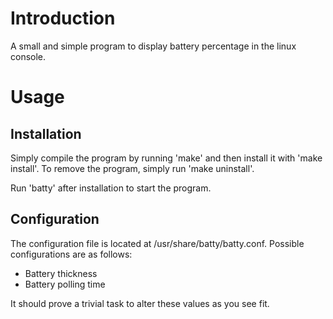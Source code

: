 # Introduction
A small and simple program to display battery percentage in the linux console.

# Usage
## Installation
Simply compile the program by running 'make' and then install it with 'make install'. To remove the program, simply run 'make uninstall'.

Run 'batty' after installation to start the program.

## Configuration
The configuration file is located at /usr/share/batty/batty.conf. Possible configurations are as follows: 
* Battery thickness
* Battery polling time

It should prove a trivial task to alter these values as you see fit.
